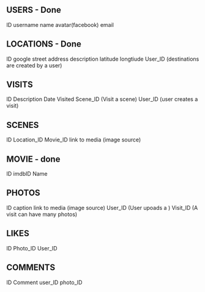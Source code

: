 USERS - Done
-----
ID
username
name
avatar(facebook)
email


LOCATIONS - Done
------------
ID
google street address
description
latitude
longtiude
User_ID  (destinations are created by a user)


VISITS
------
ID
Description
Date Visited
Scene_ID     (Visit a scene)
User_ID       (user creates a visit)


SCENES
------
ID
Location_ID
Movie_ID
link to media (image source)


MOVIE - done
-----
ID
imdbID
Name



PHOTOS
------
ID
caption
link to media (image source)
User_ID  (User upoads a )
Visit_ID (A visit can have many photos)


LIKES
-----
ID
Photo_ID
User_ID


COMMENTS
--------
ID
Comment
user_ID
photo_ID
